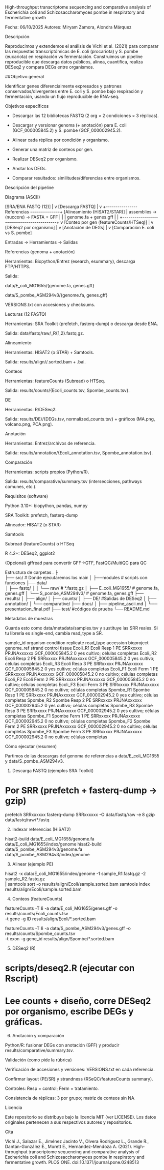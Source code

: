 High-throughput transcriptome sequencing and comparative analysis of Escherichia coli and Schizosaccharomyces pombe in respiratory and fermentative growth

Fecha: 06/10/2025
Autores: Miryam Zamora, Alondra Márquez

Descripción

Reproducimos y extendemos el análisis de Vichi et al. (2021) para comparar las respuestas transcriptómicas de E. coli (procariota) y S. pombe (eucariota) en respiración vs fermentación. Construimos un pipeline reproducible que descarga datos públicos, alinea, cuantifica, realiza DESeq2 y compara DEGs entre organismos.

##Objetivo general

Identificar genes diferencialmente expresados y patrones conservados/divergentes entre E. coli y S. pombe bajo respiración y fermentación, usando un flujo reproducible de RNA-seq.

Objetivos específicos

- Descargar las 12 bibliotecas FASTQ (2 org × 2 condiciones × 3 réplicas).

- Descargar y versionar genoma (+ anotación) para E. coli (GCF_000005845.2) y S. pombe (GCF_000002945.2).

- Alinear cada réplica por condición y organismo.

- Generar una matriz de conteos por gen.

- Realizar DESeq2 por organismo.

- Anotar los DEGs.

- Comparar resultados: similitudes/diferencias entre organismos.

Descripción del pipeline

Diagrama (ASCII)

[SRA/ENA FASTQ (12)]
        |
        v
[Descarga FASTQ]
        |
        v                      +---------------- Referencias ---------------+
[Alineamiento (HISAT2/STAR)]   | assemblies -> (nuccore) -> FASTA + GFF     |
        |                      | genome.fa + genes.gff                      |
        |                      +--------------------------------------------+
        v
[Conteo por gen (featureCounts/HTSeq)]
        |
        v
[DESeq2 por organismo]
        |
        v
[Anotación de DEGs]
        |
        v
[Comparación E. coli vs S. pombe]


Entradas → Herramientas → Salidas

Referencias (genoma + anotación)

Herramientas: Biopython/Entrez (esearch, esummary), descarga FTP/HTTPS.

Salida:

data/E_coli_MG1655/{genome.fa, genes.gff}

data/S_pombe_ASM294v3/{genome.fa, genes.gff}

VERSIONS.txt con accesiones y checksums.

Lecturas (12 FASTQ)

Herramientas: SRA Toolkit (prefetch, fasterq-dump) o descarga desde ENA.

Salida: data/fastq/raw/<sample>_R{1,2}.fastq.gz.

Alineamiento

Herramientas: HISAT2 (o STAR) + Samtools.

Salida: results/align/<org>/<sample>.sorted.bam + .bai.

Conteos

Herramientas: featureCounts (Subread) o HTSeq.

Salida: results/counts/{Ecoli_counts.tsv, Spombe_counts.tsv}.

DE

Herramientas: R/DESeq2.

Salida: results/DE/<org>/{DEGs.tsv, normalized_counts.tsv} + gráficos (MA.png, volcano.png, PCA.png).

Anotación

Herramientas: Entrez/archivos de referencia.

Salida: results/annotation/{Ecoli_annotation.tsv, Spombe_annotation.tsv}.

Comparación

Herramientas: scripts propios (Python/R).

Salida: results/comparative/summary.tsv (intersecciones, pathways comunes, etc.).

Requisitos (software)

Python 3.10+: biopython, pandas, numpy

SRA Toolkit: prefetch, fasterq-dump

Alineador: HISAT2 (o STAR)

Samtools

Subread (featureCounts) o HTSeq

R 4.2+: DESeq2, ggplot2

(Opcional) gffread para convertir GFF→GTF, FastQC/MultiQC para QC

Estructura de carpetas
.
├                    
├── src/                           # Donde ejecutaremos los main
│   ├──modules                     # scripts con funciones
├── data/                           
│   ├── fastq/
│   │   └── raw/                   # *.fastq.gz
│   ├── E_coli_MG1655/             # genome.fa, genes.gff
│   └── S_pombe_ASM294v3/          # genome.fa, genes.gff
├── results/
│   ├── align/
│   ├── counts/
│   ├── DE/                         #Salidas de DESeq2
│   ├── annotation/
│   └── comparative/
├── docs/
│   ├── pipeline_ascii.md
│   └── presentacion_final.pdf
├── test/                          #códigos de prueba
└── README.md

Metadatos de muestras

Guarda esto como data/metadata/samples.tsv y sustituye las SRR reales. Si tu librería es single-end, cambia read_type a SR.

sample_id	organism	condition	replicate	read_type	accession	bioproject	genome_ref	strand	control	tissue
Ecoli_R1	Ecoli	Resp	1	PE	SRRxxxxx	PRJNAxxxxxx	GCF_000005845.2	0	yes	cultivo; células completas
Ecoli_R2	Ecoli	Resp	2	PE	SRRxxxxx	PRJNAxxxxxx	GCF_000005845.2	0	yes	cultivo; células completas
Ecoli_R3	Ecoli	Resp	3	PE	SRRxxxxx	PRJNAxxxxxx	GCF_000005845.2	0	yes	cultivo; células completas
Ecoli_F1	Ecoli	Ferm	1	PE	SRRxxxxx	PRJNAxxxxxx	GCF_000005845.2	0	no	cultivo; células completas
Ecoli_F2	Ecoli	Ferm	2	PE	SRRxxxxx	PRJNAxxxxxx	GCF_000005845.2	0	no	cultivo; células completas
Ecoli_F3	Ecoli	Ferm	3	PE	SRRxxxxx	PRJNAxxxxxx	GCF_000005845.2	0	no	cultivo; células completas
Spombe_R1	Spombe	Resp	1	PE	SRRxxxxx	PRJNAxxxxxx	GCF_000002945.2	0	yes	cultivo; células completas
Spombe_R2	Spombe	Resp	2	PE	SRRxxxxx	PRJNAxxxxxx	GCF_000002945.2	0	yes	cultivo; células completas
Spombe_R3	Spombe	Resp	3	PE	SRRxxxxx	PRJNAxxxxxx	GCF_000002945.2	0	yes	cultivo; células completas
Spombe_F1	Spombe	Ferm	1	PE	SRRxxxxx	PRJNAxxxxxx	GCF_000002945.2	0	no	cultivo; células completas
Spombe_F2	Spombe	Ferm	2	PE	SRRxxxxx	PRJNAxxxxxx	GCF_000002945.2	0	no	cultivo; células completas
Spombe_F3	Spombe	Ferm	3	PE	SRRxxxxx	PRJNAxxxxxx	GCF_000002945.2	0	no	cultivo; células completas

Cómo ejecutar (resumen)

Partimos de las descargas del genoma de referencias a data/E_coli_MG1655 y data/S_pombe_ASM294v3.

1) Descarga FASTQ (ejemplos SRA Toolkit)

# Por SRR (prefetch + fasterq-dump → gzip)
prefetch SRRxxxxxx
fasterq-dump SRRxxxxxx -O data/fastq/raw -e 8
gzip data/fastq/raw/*.fastq


2) Indexar referencias (HISAT2)

hisat2-build data/E_coli_MG1655/genome.fa data/E_coli_MG1655/index/genome
hisat2-build data/S_pombe_ASM294v3/genome.fa data/S_pombe_ASM294v3/index/genome


3) Alinear (ejemplo PE)

hisat2 -x data/E_coli_MG1655/index/genome -1 sample_R1.fastq.gz -2 sample_R2.fastq.gz \
  | samtools sort -o results/align/Ecoli/sample.sorted.bam
samtools index results/align/Ecoli/sample.sorted.bam


4) Conteos (featureCounts)

featureCounts -T 8 -a data/E_coli_MG1655/genes.gff -o results/counts/Ecoli_counts.tsv \
  -t gene -g ID results/align/Ecoli/*.sorted.bam

featureCounts -T 8 -a data/S_pombe_ASM294v3/genes.gff -o results/counts/Spombe_counts.tsv \
  -t exon -g gene_id results/align/Spombe/*.sorted.bam


5) DESeq2 (R)

# scripts/deseq2.R (ejecutar con Rscript)
# Lee counts + diseño, corre DESeq2 por organismo, escribe DEGs y gráficas.


6) Anotación y comparación

Python/R: fusionar DEGs con anotación (GFF) y producir results/comparative/summary.tsv.

Validación (como pide la rúbrica)

Verificación de accesiones y versiones: VERSIONS.txt en cada referencia.

Confirmar layout (PE/SR) y strandness (RSeQC/featureCounts summary).

Controles: Resp = control; Ferm = tratamiento.

Consistencia de réplicas: 3 por grupo; matriz de conteos sin NA.

Licencia

Este repositorio se distribuye bajo la licencia MIT (ver LICENSE). Los datos originales pertenecen a sus respectivos autores y repositorios.

Cita

Vichi J., Salazar E., Jiménez Jacinto V., Olvera Rodríguez L., Grande R., Dantán-González E., Morett E., Hernández-Mendoza A. (2021). High-throughput transcriptome sequencing and comparative analysis of Escherichia coli and Schizosaccharomyces pombe in respiratory and fermentative growth. PLOS ONE. doi:10.1371/journal.pone.0248513
